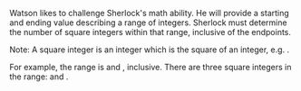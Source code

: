 Watson likes to challenge Sherlock's math ability. He will provide a starting and ending value describing a range of integers. Sherlock must determine the number of square integers within that range, inclusive of the endpoints.

Note: A square integer is an integer which is the square of an integer, e.g. .

For example, the range is  and , inclusive. There are three square integers in the range:  and .